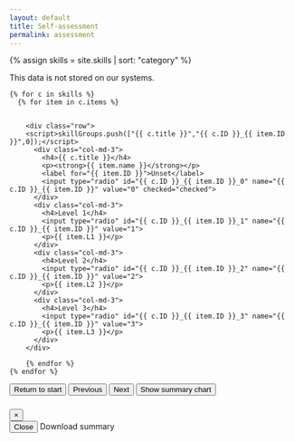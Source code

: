 ```yaml
---
layout: default
title: Self-assessment
permalink: assessment
---
```

{% assign skills = site.skills | sort: "category" %}
<script>var skillGroups = [];</script>

<div class="row mt-5">
      <div class="col-12">
      <p>This data is not stored on our systems.</p>

<div class="assessmentSlider" id="assessmentSlider">
    <!-- Setup tabs
    <ul class="nav" id="Tabs" role="tablist">

    {% for c in skills %}
        <li role="presentation">
        <a class="nav-link" id="{{ c.ID }}-tab" href="#{{ c.ID }}-pane" role="tab" aria-controls="{{ c.ID }}" aria-selected="true">{{ c.title }}</a>
      </li>
    {% endfor %}
</ul>
-->



    {% for c in skills %}
      {% for item in c.items %}


        <div class="row">
        <script>skillGroups.push(["{{ c.title }}","{{ c.ID }}_{{ item.ID }}",0]);</script>
          <div class="col-md-3">
            <h4>{{ c.title }}</h4>
            <p><strong>{{ item.name }}</strong></p>
            <label for="{{ item.ID }}">Unset</label>
            <input type="radio" id="{{ c.ID }}_{{ item.ID }}_0" name="{{ c.ID }}_{{ item.ID }}" value="0" checked="checked">
          </div>
          <div class="col-md-3">
            <h4>Level 1</h4>
            <input type="radio" id="{{ c.ID }}_{{ item.ID }}_1" name="{{ c.ID }}_{{ item.ID }}" value="1">
            <p>{{ item.L1 }}</p>
          </div>
          <div class="col-md-3">
            <h4>Level 2</h4>
            <input type="radio" id="{{ c.ID }}_{{ item.ID }}_2" name="{{ c.ID }}_{{ item.ID }}" value="2">
            <p>{{ item.L2 }}</p>
          </div>
          <div class="col-md-3">
            <h4>Level 3</h4>
            <input type="radio" id="{{ c.ID }}_{{ item.ID }}_3" name="{{ c.ID }}_{{ item.ID }}" value="3">
            <p>{{ item.L3 }}</p>
          </div>
        </div>

        {% endfor %}
    {% endfor %}


<!--<div class="text-center"><button type="submit" class="btn btn-primary">Produce assessment graph</button></div>-->
</div> <!-- end of slider -->
<!-- Button trigger modal -->
<div class="text-center">
<button id="start" type="submit" class="btn btn-secondary">Return to start</button>
<button id="previous" type="submit" class="btn btn-secondary">Previous</button>
<button id="next" type="submit" class="btn btn-secondary">Next</button>
<button id="showSummary" type="submit" class="btn btn-primary" data-toggle="modal" data-target="#exampleModal">
  Show summary chart
</button>
</div>







</div> <!-- End of column -->

<!-- Modal -->
<div class="modal fade" id="exampleModal" tabindex="-1" role="dialog" aria-labelledby="exampleModalLabel" aria-hidden="true">
  <div class="modal-dialog modal-xl" role="document">
    <div class="modal-content">
      <div class="modal-header">
        <h5 class="modal-title" id="exampleModalLabel"></h5>
        <button type="button" class="close" data-dismiss="modal" aria-label="Close">
          <span aria-hidden="true">&times;</span>
        </button>
      </div>
      <div class="modal-body">
        <canvas id="radarChart"></canvas>
      </div>
      <div class="modal-footer">
        <button type="button" class="btn btn-secondary" data-dismiss="modal">Close</button>
        <a type="button" id="downloadChart" class="btn btn-primary" download="skill-assessment">Download summary</a>
      </div>
    </div>
  </div>
</div>









</div><!-- end of row-->
